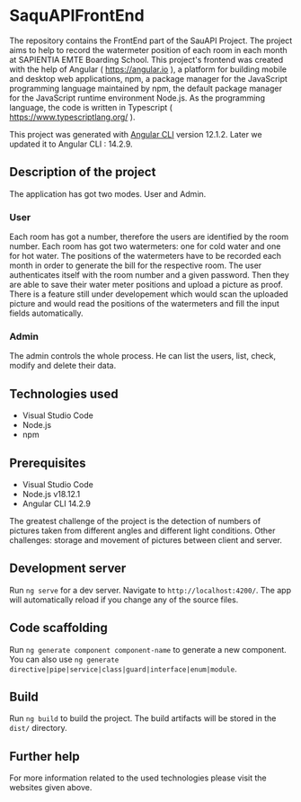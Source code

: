 # SaquAPIFrontEnd
The repository contains the FrontEnd part of the SauAPI Project. The project aims to help to record the watermeter position of each room in each month at SAPIENTIA EMTE Boarding School.
This project's frontend was created with the help of Angular ( https://angular.io ), a platform for building mobile and desktop web applications, npm, a package manager for the JavaScript programming language maintained by npm, the default package manager for the JavaScript runtime environment Node.js. As the programming language, the code is written in Typescript ( https://www.typescriptlang.org/ ).

This project was generated with [Angular CLI](https://github.com/angular/angular-cli) version 12.1.2. Later we updated it to Angular CLI : 14.2.9. 

## Description of the project 
The application has got two modes.
User and Admin.
### User
Each room has got a number, therefore the users are identified by the room number.
Each room has got two watermeters: one for cold water and one for hot water.
The positions of the watermeters have to be recorded each month in order to
generate the bill for the respective room.
The user authenticates itself with the room number and a given password.
Then they are able to save their water meter positions and upload a picture as proof.
There is a feature still under developement which would scan the uploaded picture and
would read the positions of the watermeters and fill the input fields automatically.
### Admin
The admin controls the whole process. He can list the users, list, check, modify and delete
their data.


## Technologies used
 - Visual Studio Code
 - Node.js
 - npm


## Prerequisites
 - Visual Studio Code
 - Node.js v18.12.1
 - Angular CLI 14.2.9 


The greatest challenge of the project is the detection of numbers of pictures taken from different angles
and different light conditions.
Other challenges: storage and movement of pictures between client and server.

## Development server

Run `ng serve` for a dev server. Navigate to `http://localhost:4200/`. The app will automatically reload if you change any of the source files.

## Code scaffolding

Run `ng generate component component-name` to generate a new component. You can also use `ng generate directive|pipe|service|class|guard|interface|enum|module`.

## Build

Run `ng build` to build the project. The build artifacts will be stored in the `dist/` directory.

## Further help

For more information related to the used technologies please visit the websites given above.

